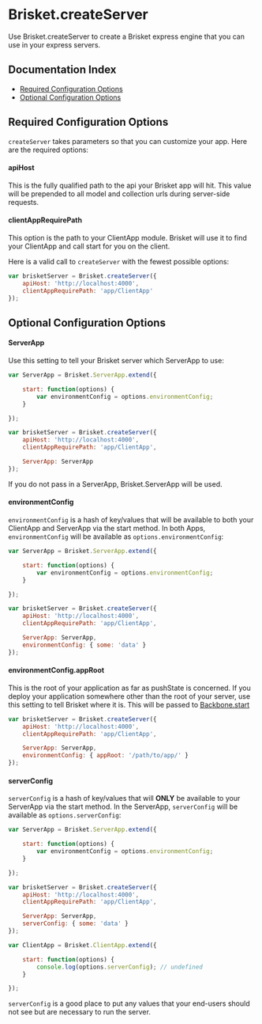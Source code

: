 Brisket.createServer
==================
Use Brisket.createServer to create a Brisket express engine that you can use in your express servers.

## Documentation Index

* [Required Configuration Options](#required-configuration-options)
* [Optional Configuration Options](#optional-configuration-options)

## Required Configuration Options
`createServer` takes parameters so that you can customize your app. Here are the required options:

#### apiHost
This is the fully qualified path to the api your Brisket app will hit. This value will be prepended to all model and collection urls during server-side requests.

#### clientAppRequirePath
This option is the path to your ClientApp module. Brisket will use it to find your ClientApp and call start for you on the client.

Here is a valid call to `createServer` with the fewest possible options:

```js
var brisketServer = Brisket.createServer({
    apiHost: 'http://localhost:4000',
    clientAppRequirePath: 'app/ClientApp'
});
```

## Optional Configuration Options

#### ServerApp
Use this setting to tell your Brisket server which ServerApp to use:

```js
var ServerApp = Brisket.ServerApp.extend({

    start: function(options) {
        var environmentConfig = options.environmentConfig;
    }

});

var brisketServer = Brisket.createServer({
    apiHost: 'http://localhost:4000',
    clientAppRequirePath: 'app/ClientApp',

    ServerApp: ServerApp
});
```

If you do not pass in a ServerApp, Brisket.ServerApp will be used.

#### environmentConfig
`environmentConfig` is a hash of key/values that will be available to both your ClientApp and ServerApp via the start method. In both Apps, `environmentConfig` will be available as `options.environmentConfig`:

```js
var ServerApp = Brisket.ServerApp.extend({

    start: function(options) {
        var environmentConfig = options.environmentConfig;
    }

});

var brisketServer = Brisket.createServer({
    apiHost: 'http://localhost:4000',
    clientAppRequirePath: 'app/ClientApp',

    ServerApp: ServerApp,
    environmentConfig: { some: 'data' }
});
```

#### environmentConfig.appRoot
This is the root of your application as far as pushState is concerned. If you deploy your application somewhere other than the root of your server, use this setting to tell Brisket where it is. This will be passed to [Backbone.start](http://backbonejs.org/#History-start)

```js
var brisketServer = Brisket.createServer({
    apiHost: 'http://localhost:4000',
    clientAppRequirePath: 'app/ClientApp',

    ServerApp: ServerApp,
    environmentConfig: { appRoot: '/path/to/app/' }
});
```

#### serverConfig
`serverConfig` is a hash of key/values that will **ONLY** be available to your ServerApp via the start method. In the ServerApp, `serverConfig` will be available as `options.serverConfig`:

```js
var ServerApp = Brisket.ServerApp.extend({

    start: function(options) {
        var environmentConfig = options.environmentConfig;
    }

});

var brisketServer = Brisket.createServer({
    apiHost: 'http://localhost:4000',
    clientAppRequirePath: 'app/ClientApp',

    ServerApp: ServerApp,
    serverConfig: { some: 'data' }
});

var ClientApp = Brisket.ClientApp.extend({

    start: function(options) {
        console.log(options.serverConfig); // undefined
    }

});
```

`serverConfig` is a good place to put any values that your end-users should not see but are necessary to run the server.
